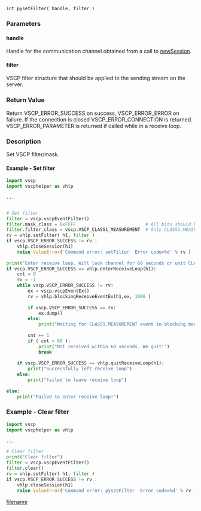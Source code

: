 
```clike
int pysetFilter( handle, filter )
```

### Parameters

#### handle
Handle for the communication channel obtained from a call to [newSession](newsession.md).

#### filter 

VSCP filter structure that should be applied to the sending stream on the server. 


### Return Value
Return VSCP_ERROR_SUCCESS on success, VSCP_ERROR_ERROR on failure. If the connection is closed VSCP_ERROR_CONNECTION is returned. VSCP_ERROR_PARAMETER is returned if called while in a receive loop. 

### Description
Set VSCP filter/mask.

#### Example - Set filter

```python
import vscp
import vscphelper as vhlp

...


# Set filter
filter = vscp.vscpEventFilter()
filter.mask_class = 0xFFFF                          # All bits should be checked
filter.filter_class = vscp.VSCP_CLASS1_MEASUREMENT  # Only CLASS1.MEASUREMENT received
rv = vhlp.setFilter( h1, filter )
if vscp.VSCP_ERROR_SUCCESS != rv :
    vhlp.closeSession(h1)
    raise ValueError('Command error: setFilter  Error code=%d' % rv )
 
print("Enter receive loop. Will lock channel for 60 seconds or unit CLASS1.MEASUREMENT event received")
if vscp.VSCP_ERROR_SUCCESS == vhlp.enterReceiveLoop(h1):
    cnt = 0   
    rv = -1
    while vscp.VSCP_ERROR_SUCCESS != rv:
        ex = vscp.vscpEventEx()
        rv = vhlp.blockingReceiveEventEx(h1,ex, 1000 )
 
        if vscp.VSCP_ERROR_SUCCESS == rv: 
            ex.dump()
        else: 
            print("Waiting for CLASS1.MEASUREMENT event in blocking mode rv=%d" % rv)
 
        cnt += 1
        if ( cnt > 60 ):
            print("Not received within 60 seconds. We quit!")
            break
 
    if vscp.VSCP_ERROR_SUCCESS == vhlp.quitReceiveLoop(h1):
        print("Successfully left receive loop")
    else:
        print("failed to leave receive loop")    
 
else:    
    print("Failed to enter receive loop!")


```

### Example - Clear filter

```python
import vscp
import vscphelper as vhlp

...

# Clear filter
print("Clear filter")
filter = vscp.vscpEventFilter()
filter.clear()
rv = vhlp.setFilter( h1, filter )
if vscp.VSCP_ERROR_SUCCESS != rv :
    vhlp.closeSession(h1)
    raise ValueError('Command error: pysetFilter  Error code=%d' % rv )
```





[filename](./bottom_copyright.md ':include')